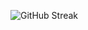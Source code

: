 ![GitHub Streak](https://github-readme-streak-stats.herokuapp.com?user=Mimi-ctrl&theme=aura&card_width=467)

